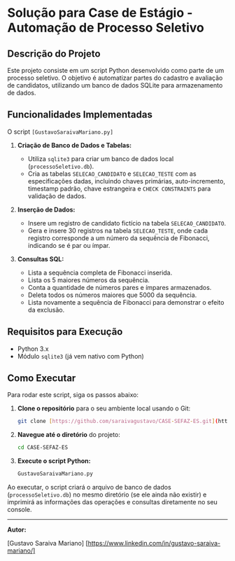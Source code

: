 # Solução para Case de Estágio - Automação de Processo Seletivo

## Descrição do Projeto

Este projeto consiste em um script Python desenvolvido como parte de um processo seletivo. O objetivo é automatizar partes do cadastro e avaliação de candidatos, utilizando um banco de dados SQLite para armazenamento de dados.

## Funcionalidades Implementadas

O script `[GustavoSaraivaMariano.py]` 

1.  **Criação de Banco de Dados e Tabelas:**
    * Utiliza `sqlite3` para criar um banco de dados local (`processoSeletivo.db`).
    * Cria as tabelas `SELECAO_CANDIDATO` e `SELECAO_TESTE` com as especificações dadas, incluindo chaves primárias, auto-incremento, timestamp padrão, chave estrangeira e `CHECK CONSTRAINTS` para validação de dados.

2.  **Inserção de Dados:**
    * Insere um registro de candidato fictício na tabela `SELECAO_CANDIDATO`.
    * Gera e insere 30 registros na tabela `SELECAO_TESTE`, onde cada registro corresponde a um número da sequência de Fibonacci, indicando se é par ou ímpar.

3.  **Consultas SQL:**
    * Lista a sequência completa de Fibonacci inserida.
    * Lista os 5 maiores números da sequência.
    * Conta a quantidade de números pares e ímpares armazenados.
    * Deleta todos os números maiores que 5000 da sequência.
    * Lista novamente a sequência de Fibonacci para demonstrar o efeito da exclusão.

## Requisitos para Execução

* Python 3.x
* Módulo `sqlite3` (já vem nativo com Python)

## Como Executar

Para rodar este script, siga os passos abaixo:

1.  **Clone o repositório** para o seu ambiente local usando o Git:
    ```bash
    git clone [https://github.com/saraivagustavo/CASE-SEFAZ-ES.git](https://github.com/saraivagustavo/CASE-SEFAZ-ES.git)
    ```

2.  **Navegue até o diretório** do projeto:
    ```bash
    cd CASE-SEFAZ-ES
    ```

3.  **Execute o script Python:**
    ```bash
    GustavoSaraivaMariano.py
    ```
Ao executar, o script criará o arquivo de banco de dados (`processoSeletivo.db`) no mesmo diretório (se ele ainda não existir) e imprimirá as informações das operações e consultas diretamente no seu console.

---

**Autor:**

[Gustavo Saraiva Mariano]
[https://www.linkedin.com/in/gustavo-saraiva-mariano/]
